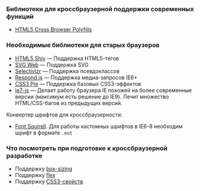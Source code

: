 ### Библиотеки для кроссбраузерной поддержки современных функций

* [HTML5 Cross Browser Polyfills](https://github.com/Modernizr/Modernizr/wiki/HTML5-Cross-Browser-Polyfills)

### Необходимые библиотеки для старых браузеров

* [HTML5 Shiv](https://github.com/aFarkas/html5shiv/) — Поддержка HTML5-тегов
* [SVG Web](https://code.google.com/archive/p/svgweb/) — Поддержка SVG
* [Selectivizr](http://selectivizr.com/) — Поддержка псевдоклассов
* [Respond.js](https://github.com/scottjehl/Respond) — Поддержка медиа-запросов IE6+ 
* [CSS3 Pie](http://css3pie.com/) — Поддержка базовых CSS3-эффектов
* [ie7-js](https://code.google.com/archive/p/ie7-js/) — Делает работу браузера IE похожей на более современные версии (максимум есть решение до IE9). Лечит множество HTML/CSS-багов из предыдущих версий.

Конвертер шрифтов для кроссбраузерности:
* [Font Squirell](https://www.fontsquirrel.com/). Для работы кастомных шрифтов в IE6-8 необходим шрифт в формате `.eot`

### Что посмотреть при подготовке к кроссбраузерной разработке

* Поддержку [box-sizing](http://caniuse.com/#search=box-sizing)
* Поддержку [flex](http://caniuse.com/#search=flex)
* Поддержку [CSS3-свойств](http://caniuse.com/#search=CSS3)